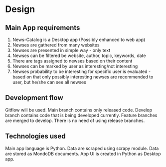 # Design

## Main App requirements
1. News-Catalog is a Desktop app (Possibly enhanced to web app)
2. Newses are gathered from many websites
3. Newses are presented in simple way - only text
4. Newses can be filtered be website, author, topic, keywords, date
5. There are tags assigned to newses based on their content
6. Newses can be marked by user as interesting/not interesting
7. Newses probability to be interesting for specific user is evaluated - based on that only possibly interesting newses are recommended to user, but he/she can see all newses

## Development flow
Gitflow will be used. Main branch contains only released code. Develop branch contains code that is being developed currently. Feature branches are merged to develop. There is no need of using release branches.

## Technologies used
Main app language is Python. Data are scraped using scrapy module. Data are stored as MondoDB documents. App UI is created in Python as Desktop app.
   

